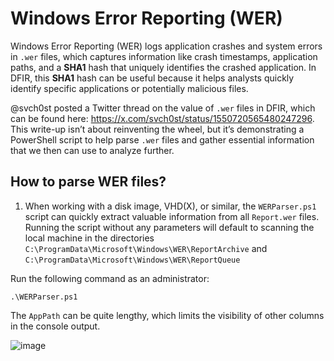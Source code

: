 # Windows Error Reporting (WER)

Windows Error Reporting (WER) logs application crashes and system errors in `.wer` files, which captures information like crash timestamps, application paths, and a **SHA1** hash that uniquely identifies the crashed application. In DFIR, this **SHA1** hash can be useful because it helps analysts quickly identify specific applications or potentially malicious files.

@svch0st posted a Twitter thread on the value of `.wer` files in DFIR, which can be found here: https://x.com/svch0st/status/1550720565480247296. This write-up isn’t about reinventing the wheel, but it’s demonstrating a PowerShell script to help parse `.wer` files and gather essential information that we then can use to analyze further.

## How to parse WER files?

1. When working with a disk image, VHD(X), or similar, the `WERParser.ps1` script can quickly extract valuable information from all `Report.wer` files. Running the script without any parameters will default to scanning the local machine in the directories `C:\ProgramData\Microsoft\Windows\WER\ReportArchive` and `C:\ProgramData\Microsoft\Windows\WER\ReportQueue`

Run the following command as an administrator:
```
.\WERParser.ps1
```

The `AppPath` can be quite lengthy, which limits the visibility of other columns in the console output.

![image](https://github.com/user-attachments/assets/603e2da5-7ea7-42e8-ba66-50f3b53acabb)

